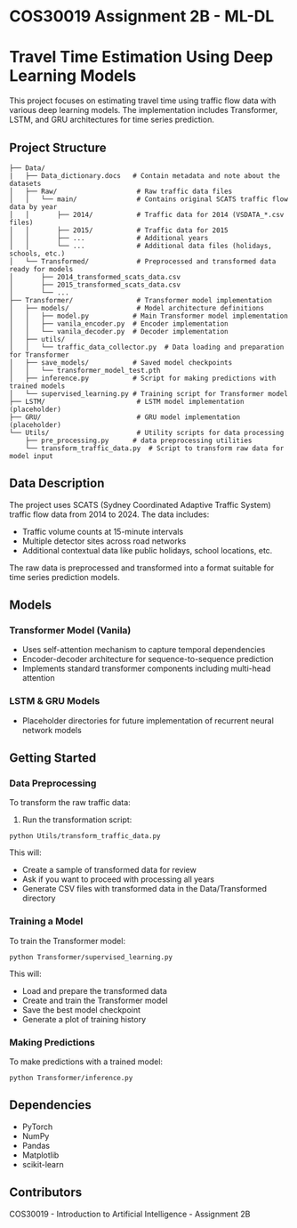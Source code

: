 # COS30019 Assignment 2B - ML-DL
# Travel Time Estimation Using Deep Learning Models

This project focuses on estimating travel time using traffic flow data with various deep learning models. The implementation includes Transformer, LSTM, and GRU architectures for time series prediction.

## Project Structure

```
├── Data/
|   ├── Data_dictionary.docs   # Contain metadata and note about the datasets
│   ├── Raw/                    # Raw traffic data files
│   │   └── main/               # Contains original SCATS traffic flow data by year
│   │       ├── 2014/           # Traffic data for 2014 (VSDATA_*.csv files)
│   │       ├── 2015/           # Traffic data for 2015
│   │       ├── ...             # Additional years
│   │       └── ...             # Additional data files (holidays, schools, etc.)
│   └── Transformed/            # Preprocessed and transformed data ready for models
│       ├── 2014_transformed_scats_data.csv
│       ├── 2015_transformed_scats_data.csv
│       └── ...
├── Transformer/                # Transformer model implementation
│   ├── models/                 # Model architecture definitions
│   │   ├── model.py           # Main Transformer model implementation
│   │   ├── vanila_encoder.py  # Encoder implementation
│   │   └── vanila_decoder.py  # Decoder implementation
│   ├── utils/
│   │   └── traffic_data_collector.py  # Data loading and preparation for Transformer
│   ├── save_models/           # Saved model checkpoints
│   │   └── transformer_model_test.pth
│   ├── inference.py           # Script for making predictions with trained models
│   └── supervised_learning.py # Training script for Transformer model
├── LSTM/                       # LSTM model implementation (placeholder)
├── GRU/                        # GRU model implementation (placeholder)
└── Utils/                      # Utility scripts for data processing
    ├── pre_processing.py      # data preprocessing utilities
    └── transform_traffic_data.py  # Script to transform raw data for model input
```

## Data Description

The project uses SCATS (Sydney Coordinated Adaptive Traffic System) traffic flow data from 2014 to 2024. The data includes:
- Traffic volume counts at 15-minute intervals
- Multiple detector sites across road networks
- Additional contextual data like public holidays, school locations, etc.

The raw data is preprocessed and transformed into a format suitable for time series prediction models.

## Models

### Transformer Model (Vanila)
- Uses self-attention mechanism to capture temporal dependencies
- Encoder-decoder architecture for sequence-to-sequence prediction
- Implements standard transformer components including multi-head attention

### LSTM & GRU Models
- Placeholder directories for future implementation of recurrent neural network models

## Getting Started

### Data Preprocessing
To transform the raw traffic data:

1. Run the transformation script:
```
python Utils/transform_traffic_data.py
```
This will:
- Create a sample of transformed data for review
- Ask if you want to proceed with processing all years
- Generate CSV files with transformed data in the Data/Transformed directory

### Training a Model
To train the Transformer model:

```
python Transformer/supervised_learning.py
```

This will:
- Load and prepare the transformed data
- Create and train the Transformer model
- Save the best model checkpoint
- Generate a plot of training history

### Making Predictions
To make predictions with a trained model:

```
python Transformer/inference.py
```

## Dependencies

- PyTorch
- NumPy
- Pandas
- Matplotlib
- scikit-learn

## Contributors

COS30019 - Introduction to Artificial Intelligence - Assignment 2B
